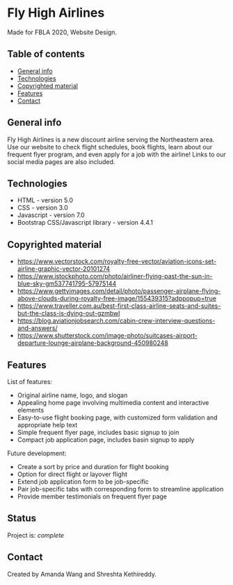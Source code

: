 # Fly High Airlines 
Made for FBLA 2020, Website Design. 
 
## Table of contents
* [General info](#general-info)
* [Technologies](#technologies)
* [Copyrighted material](#copyrighted-material)
* [Features](#features)
* [Contact](#contact)
 
## General info
Fly High Airlines is a new discount airline serving the Northeastern area. Use our website to check flight schedules, book flights, learn about our frequent flyer program, and even apply for a job with the airline! Links to our social media pages are also included.
 
## Technologies
* HTML - version 5.0
* CSS - version 3.0
* Javascript - version 7.0
* Bootstrap CSS/Javascript library - version 4.4.1
 
## Copyrighted material
* https://www.vectorstock.com/royalty-free-vector/aviation-icons-set-airline-graphic-vector-20101274
* https://www.istockphoto.com/photo/airliner-flying-past-the-sun-in-blue-sky-gm537741795-57975144
* https://www.gettyimages.com/detail/photo/passenger-airplane-flying-above-clouds-during-royalty-free-image/155439315?adppopup=true
* https://www.traveller.com.au/best-first-class-airline-seats-and-suites-but-the-class-is-dying-out-gzmbwl
* https://blog.aviationjobsearch.com/cabin-crew-interview-questions-and-answers/
* https://www.shutterstock.com/image-photo/suitcases-airport-departure-lounge-airplane-background-450980248
 
## Features
List of features:
* Original airline name, logo, and slogan
* Appealing home page involving multimedia content and interactive elements
* Easy-to-use flight booking page, with customized form validation and appropriate help text
* Simple frequent flyer page, includes basic signup to join
* Compact job application page, includes basin signup to apply
 
Future development:
* Create a sort by price and duration for flight booking
* Option for direct flight or layover flight
* Extend job application form to be job-specific
* Pair job-specific tabs with corresponding form to streamline application
* Provide member testimonials on frequent flyer page
 
## Status
Project is: _complete_
 
## Contact
Created by Amanda Wang and Shreshta Kethireddy. 
 
